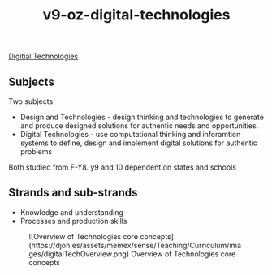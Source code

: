 ﻿---
title: v9-oz-digital-technologies
---
[Digitial Technologies](https://v9.australiancurriculum.edu.au/f-10-curriculum/learning-areas/digital-technologies/year-7_year-8_year-9_year-10?view=quick&detailed-content-descriptions=0&hide-ccp=0&hide-gc=0&side-by-side=1&strands-start-index=0&subjects-start-index=0)

## Subjects

Two subjects

- Design and Technologies - design thinking and technologies to generate and produce designed solutions for authentic needs and opportunities.
- Digital Technologies - use computational thinking and inforamtion systems to define, design and implement digital solutions for authentic problems

Both studied from F-Y8.  y9 and 10 dependent on states and schools

## Strands and sub-strands

- Knowledge and understanding
- Processes and production skills

<figure markdown>
![Overview of Technologies core concepts](https://djon.es/assets/memex/sense/Teaching/Curriculum/images/digitalTechOverview.png)
<caption>Overview of Technologies core concepts</caption>
</figure>